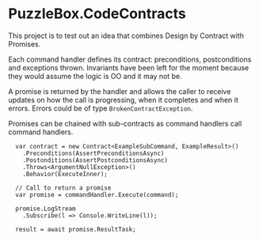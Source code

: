 # PuzzleBox.CodeContracts

This project is to test out an idea that combines Design by Contract with Promises.

Each command handler defines its contract: preconditions, postconditions and exceptions thrown.  Invariants have been left for the moment because they would assume the logic is OO and it may not be.

A promise is returned by the handler and allows the caller to receive updates on how the call is progressing, when it completes and when it errors.  Errors could be of type `BrokenContractException`.

Promises can be chained with sub-contracts as command handlers call command handlers.

```
  var contract = new Contract<ExampleSubCommand, ExampleResult>()
    .Preconditions(AssertPreconditionsAsync)
    .Postonditions(AssertPostconditionsAsync)
    .Throws<ArgumentNullException>()
    .Behavior(ExecuteInner);
```

```
  // Call to return a promise
  var promise = commandHandler.Execute(command);

  promise.LogStream
    .Subscribe(l => Console.WriteLine(l));

  result = await promise.ResultTask;
```
